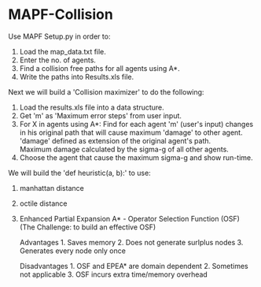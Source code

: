 # MAPF-Collision

Use MAPF Setup.py in order to:
  1. Load the map_data.txt file.
  2. Enter the no. of agents.
  3. Find a collision free paths for all agents using A*.
  4. Write the paths into Results.xls file.
  
Next we will build a 'Collision maximizer' to do the following:
  1. Load the results.xls file into a data structure.
  2. Get 'm' as 'Maximum error steps' from user input.
  3. For X in agents using A*:
      Find for each agent 'm' (user's input) changes in his original path that will cause maximum 'damage' to other agent.<br />
      'damage' defined as extension of the original agent's path.<br />
      Maximum damage calculated by the sigma-g of all other agents.<br />
  4. Choose the agent that cause the maximum sigma-g and show run-time.
  
We will build the 'def heuristic(a, b):' to use:
  1. manhattan distance
  2. octile distance
  3. Enhanced Partial Expansion A* - Operator Selection Function (OSF) (The Challenge: to build an effective OSF)
      
      Advantages
                  1. Saves memory
                  2. Does not generate surlplus nodes
                  3. Generates every node only once

      Disadvantages
                  1. OSF and EPEA* are domain dependent
                  2. Sometimes not applicable
                  3. OSF incurs extra time/memory overhead

